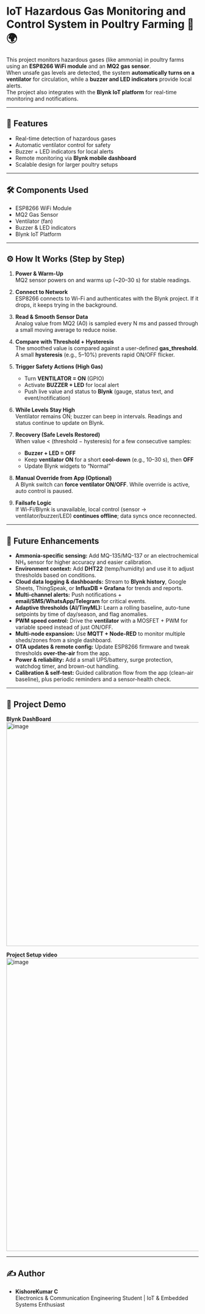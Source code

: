 # IoT Hazardous Gas Monitoring and Control System in Poultry Farming 🐓🌍

This project monitors hazardous gases (like ammonia) in poultry farms using an **ESP8266 WiFi module** and an **MQ2 gas sensor**.  
When unsafe gas levels are detected, the system **automatically turns on a ventilator** for circulation, while a **buzzer and LED indicators** provide local alerts.  
The project also integrates with the **Blynk IoT platform** for real-time monitoring and notifications.

---

## 🚀 Features
- Real-time detection of hazardous gases
- Automatic ventilator control for safety
- Buzzer + LED indicators for local alerts
- Remote monitoring via **Blynk mobile dashboard**
- Scalable design for larger poultry setups

---

## 🛠️ Components Used
- ESP8266 WiFi Module  
- MQ2 Gas Sensor  
- Ventilator (fan)  
- Buzzer & LED indicators  
- Blynk IoT Platform  

---

## ⚙️ How It Works (Step by Step)

1. **Power & Warm-Up**  
   MQ2 sensor powers on and warms up (~20–30 s) for stable readings.

2. **Connect to Network**  
   ESP8266 connects to Wi-Fi and authenticates with the Blynk project. If it drops, it keeps trying in the background.

3. **Read & Smooth Sensor Data**  
   Analog value from MQ2 (A0) is sampled every N ms and passed through a small moving average to reduce noise.

4. **Compare with Threshold + Hysteresis**  
   The smoothed value is compared against a user-defined **gas_threshold**.  
   A small **hysteresis** (e.g., 5–10%) prevents rapid ON/OFF flicker.

5. **Trigger Safety Actions (High Gas)**  
   - Turn **VENTILATOR = ON** (GPIO)  
   - Activate **BUZZER + LED** for local alert  
   - Push live value and status to **Blynk** (gauge, status text, and event/notification)

6. **While Levels Stay High**  
   Ventilator remains ON; buzzer can beep in intervals. Readings and status continue to update on Blynk.

7. **Recovery (Safe Levels Restored)**  
   When value < (threshold − hysteresis) for a few consecutive samples:  
   - **Buzzer + LED = OFF**  
   - Keep **ventilator ON** for a short **cool-down** (e.g., 10–30 s), then **OFF**  
   - Update Blynk widgets to “Normal”

8. **Manual Override from App (Optional)**  
   A Blynk switch can **force ventilator ON/OFF**. While override is active, auto control is paused.

9. **Failsafe Logic**  
   If Wi-Fi/Blynk is unavailable, local control (sensor → ventilator/buzzer/LED) **continues offline**; data syncs once reconnected.
 

---

## 🚀 Future Enhancements

- **Ammonia-specific sensing:** Add MQ-135/MQ-137 or an electrochemical NH₃ sensor for higher accuracy and easier calibration.  
- **Environment context:** Add **DHT22** (temp/humidity) and use it to adjust thresholds based on conditions.  
- **Cloud data logging & dashboards:** Stream to **Blynk history**, Google Sheets, ThingSpeak, or **InfluxDB + Grafana** for trends and reports.  
- **Multi-channel alerts:** Push notifications + **email/SMS/WhatsApp/Telegram** for critical events.  
- **Adaptive thresholds (AI/TinyML):** Learn a rolling baseline, auto-tune setpoints by time of day/season, and flag anomalies.  
- **PWM speed control:** Drive the **ventilator** with a MOSFET + PWM for variable speed instead of just ON/OFF.  
- **Multi-node expansion:** Use **MQTT + Node-RED** to monitor multiple sheds/zones from a single dashboard.  
- **OTA updates & remote config:** Update ESP8266 firmware and tweak thresholds **over-the-air** from the app.  
- **Power & reliability:** Add a small UPS/battery, surge protection, watchdog timer, and brown-out handling.  
- **Calibration & self-test:** Guided calibration flow from the app (clean-air baseline), plus periodic reminders and a sensor-health check.
 

---

## 📸 Project Demo
**Blynk DashBoard** 
<img width="907" height="585" alt="image" src="https://github.com/user-attachments/assets/d4348c82-4f2d-4468-94b6-64509d704edf" />

**Project Setup video**
<img width="1362" height="766" alt="image" src="https://github.com/user-attachments/assets/d675ec23-f19f-458b-8b8d-801ccb463424" />



---

## ✍️ Author
- **KishoreKumar C**  
Electronics & Communication Engineering Student | IoT & Embedded Systems Enthusiast  
